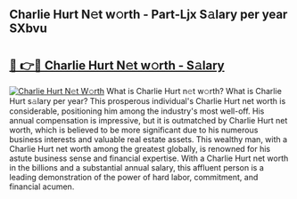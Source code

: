 ## Charlie Hurt N𝚎t w𝚘rth - Part-Ljx S𝚊lary per year SXbvu

# <h2><a href="http://gc3hs6.nevu.top/?p=Charlie+Hurt">🔗 👉🔴 Charlie Hurt N𝚎t w𝚘rth - S𝚊lary</a></h2>

[![Charlie Hurt N𝚎t W𝚘rth](https://i.imgur.com/Oavwk0R.jpeg)](http://gc3hs6.nevu.top/?p=Charlie+Hurt)
What is Charlie Hurt n𝚎t w𝚘rth? What is Charlie Hurt s𝚊lary per year?
This prosperous individual's Charlie Hurt net worth is considerable, positioning him among the industry's most well-off. His annual compensation is impressive, but it is outmatched by Charlie Hurt net worth, which is believed to be more significant due to his numerous business interests and valuable real estate assets. This wealthy man, with a Charlie Hurt net worth among the greatest globally, is renowned for his astute business sense and financial expertise. With a Charlie Hurt net worth in the billions and a substantial annual salary, this affluent person is a leading demonstration of the power of hard labor, commitment, and financial acumen.
